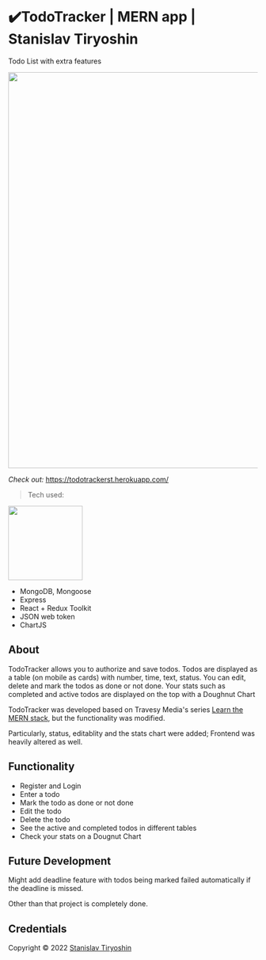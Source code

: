 # ✔️TodoTracker | MERN app | Stanislav Tiryoshin

Todo List with extra features

<img src="https://user-images.githubusercontent.com/69424907/176854350-6d749744-66e8-4509-abb5-f18d21beaa5a.png" width="800">

*Check out:* https://todotrackerst.herokuapp.com/

> Tech used:

<img src="https://user-images.githubusercontent.com/69424907/176843480-502654d1-8041-4ff7-a8aa-c51eb13bcca7.png" width="150">

- MongoDB, Mongoose
- Express
- React + Redux Toolkit
- JSON web token
- ChartJS

## About

TodoTracker allows you to authorize and save todos. Todos are displayed as a table (on mobile as cards) with number, time, text, status.  You can edit, delete and mark the todos as done or not done. Your stats such as completed and active todos are displayed on the top with a Doughnut Chart

TodoTracker was developed based on Travesy Media's series [Learn the MERN stack](https://youtu.be/-0exw-9YJBo), but the functionality was modified. 

Particularly, status, editablity and the stats chart were added; Frontend was heavily altered as well.

## Functionality

- Register and Login
- Enter a todo
- Mark the todo as done or not done
- Edit the todo 
- Delete the todo
- See the active and completed todos in different tables
- Check your stats on a Dougnut Chart

## Future Development

Might add deadline feature with todos being marked failed automatically if the deadline is missed.

Other than that project is completely done.

## Credentials

Copyright ©️ 2022 [Stanislav Tiryoshin](https://github.com/stanislavtiryoshin)

